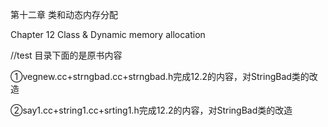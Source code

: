 第十二章 类和动态内存分配

Chapter 12 Class & Dynamic memory allocation

//test 目录下面的是原书内容

①vegnew.cc+strngbad.cc+strngbad.h完成12.2的内容，对StringBad类的改造

②say1.cc+string1.cc+srting1.h完成12.2的内容，对StringBad类的改造
